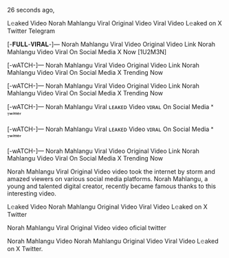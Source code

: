 26 seconds ago,

L𝚎aked Video Norah Mahlangu Viral Original Video Viral Video L𝚎aked on X Twitter Telegram

[-𝐅𝐔𝐋𝐋-𝐕𝐈𝐑𝐀𝐋-]— Norah Mahlangu Viral Video Original Video Link Norah Mahlangu Video Viral On Social Media X Now [1U2M3N]

[-wATCH-]— Norah Mahlangu Viral Video Original Video Link Norah Mahlangu Video Viral On Social Media X Trending Now

[-wATCH-]— Norah Mahlangu Viral Video Original Video Link Norah Mahlangu Video Viral On Social Media X Trending Now

[-wATCH-]— Norah Mahlangu Viral ʟᴇᴀᴋᴇᴅ Video ᴠɪʀᴀʟ On Social Media ˣ ᵀʷⁱᵗᵗᵉʳ

[-wATCH-]— Norah Mahlangu Viral ʟᴇᴀᴋᴇᴅ Video ᴠɪʀᴀʟ On Social Media ˣ ᵀʷⁱᵗᵗᵉʳ

[-wATCH-]— Norah Mahlangu Viral Video Original Video Link Norah Mahlangu Video Viral On Social Media X Trending Now

Norah Mahlangu Viral Original Video video took the internet by storm and amazed viewers on various social media platforms. Norah Mahlangu, a young and talented digital creator, recently became famous thanks to this interesting video.

L𝚎aked Video Norah Mahlangu Original Video Viral Video L𝚎aked on X Twitter

Norah Mahlangu Viral Original Video video oficial twitter

Norah Mahlangu Video Norah Mahlangu Original Video Viral Video L𝚎aked on X Twitter.
